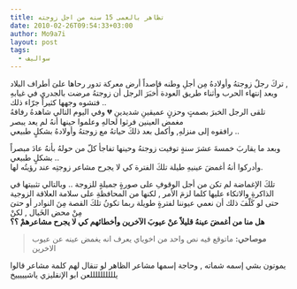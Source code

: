 ```yaml
---
title: تظاهر بالعمى 15 سنه من اجل زوجته
date: 2010-02-26T09:54:33+03:00
author: Mo9a7i
layout: post
tags:
  - سواليف
---
```

تركَ رجلٌ زوجتهُ وأولادهُ مِن أجلِ وطنه قاصداً أرض معركة تدور رحاها علىَ أطراف البلاد ,  
وبعد إنتهاء الحرب وأثناء طريق العودة أُخبَرَ الرجل أن زوجتهُ مرضت بالجدري في غيابهِ فتشوه وجهها كثيراً جرّاء ذلك ..  
تلقى الرجل الخبرَ بصمتٍ وحزنٍ عميقينِ شديدينِ 💔 وفي اليوم التالي شاهدهُ رفاقهُ مغمض العينين فرثوا لحالهِ وعلموا حينها أنهُ لم يعد يبصر  
رافقوه إلى منزلهِ, وأكمل بعد ذلكَ حياتهُ مع زوجتهُ وأولادهُ بشكلٍ طبيعي ..

وبعد ما يقاربَ  خمسةَ عشرَ سنةٍ توفيت زوجتهُ  وحينها تفاجأ كلّ من حولهُ بأنهُ عادَ مبصراً بشكلٍ طبيعي ..  
وأدركوا أنهُ أغمضَ عينيهِ طيلة تلكَ الفترة كي لا يجرح مشاعر زوجتِه عند رؤيتُه لها.

تلكَ الإغماضة لم تكن من أجل الوقوفِ على صورةٍ جميلةٍ للزوجة .. وبالتالي تثبيتها في الذاكرةِ والاتكاء عليها كلما لزمَ الأمر , لكنها من المحافظةِ على سلامة العلاقة الزوجية حتى لو كَلّفَ ذلك أن نعمي عيوننا لفترةٍ طويلة ربما تكونُ تلكَ القصة مِنَ النوادر أو حتىَ مِنْ محض الخَيال , لكنْ  
**هل منا من أغمضَ عينهُ قليلاً عنْ عيوبَ الآخرين وأخطائهم كي لا يجرح مشاعرهمْ ؟؟**

> **موصاحي:** ماتوقع فيه نص واحد من اخوياي يعرف انه يغمض عينه عن عيوب الاخرين

يموتون بشي إسمه شماته , وحاجة إسمها مشاعر الظاهر لو تنقال لهم كلمة مشاعر قالوا يللللللللللعن ابو الإنقليزي ياشيييييخ
